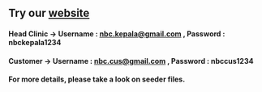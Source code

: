## Try our <a href="https://natural-beauty-care-web.up.railway.app/">website</a>
#### Head Clinic -> Username : nbc.kepala@gmail.com , Password : nbckepala1234
#### Customer -> Username : nbc.cus@gmail.com , Password : nbccus1234
#### For more details, please take a look on seeder files.
